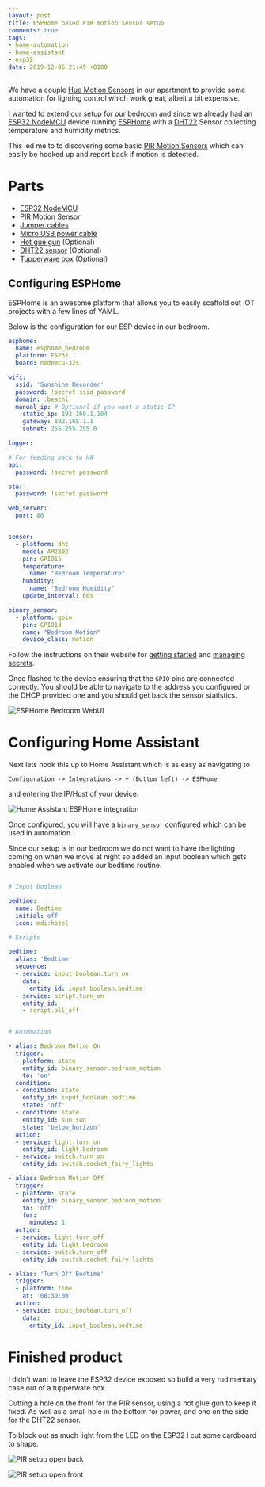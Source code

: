 ```yaml
---
layout: post
title: ESPHome based PIR motion sensor setup
comments: true
tags:
- home-automation
- home-assistant
- esp32
date: 2019-12-05 21:49 +0100
---
```

We have a couple [Hue Motion Sensors][0] in our apartment to provide some automation for lighting control which work great, albeit a bit expensive.

I wanted to extend our setup for our bedroom and since we already had an [ESP32 NodeMCU][1] device running [ESPHome][2] with a [DHT22][3] Sensor collecting temperature and humidity metrics.

This led me to to discovering some basic [PIR Motion Sensors][4] which can easily be hooked up and report back if motion is detected.

# Parts

- [ESP32 NodeMCU][1]
- [PIR Motion Sensor][4]
- [Jumper cables][5]
- [Micro USB power cable][8]
- [Hot gue gun][6] (Optional)
- [DHT22 sensor][3] (Optional)
- [Tupperware box][7] (Optional)

## Configuring ESPHome

ESPHome is an awesome platform that allows you to easily scaffold out IOT projects with a few lines of YAML.

Below is the configuration for our ESP device in our bedroom.

```yaml
esphome:
  name: esphome_bedroom
  platform: ESP32
  board: nodemcu-32s

wifi:
  ssid: 'Sunshine_Recorder'
  password: !secret ssid_password
  domain: .beachi
  manual_ip: # Optional if you want a static IP
    static_ip: 192.168.1.104
    gateway: 192.168.1.1
    subnet: 255.255.255.0

logger:

# For feeding back to HA
api:
  password: !secret password

ota:
  password: !secret password

web_server:
  port: 80


sensor:
  - platform: dht
    model: AM2302
    pin: GPIO15
    temperature:
      name: "Bedroom Temperature"
    humidity:
      name: "Bedroom Humidity"
    update_interval: 60s

binary_sensor:
  - platform: gpio
    pin: GPIO13
    name: "Bedroom Motion"
    device_class: motion

```

Follow the instructions on their website for [getting started][9] and [managing secrets][10].

Once flashed to the device ensuring that the `GPIO` pins are connected correctly. You should be able to navigate to the address you configured or the DHCP provided one and you should get back the sensor statistics.

![ESPHome Bedroom WebUI](/assets/img/posts/esphome-bedroom-sensor-pir.png)


# Configuring Home Assistant

Next lets hook this up to Home Assistant which is as easy as navigating to

```
Configuration -> Integrations -> + (Bottom left) -> ESPHome
```

and entering the IP/Host of your device.

![Home Assistant ESPHome integration](/assets/img/posts/ha-esphome-integration.png)

Once configured, you will have a `binary_sensor` configured which can be used in automation.

Since our setup is in our bedroom we do not want to have the lighting coming on when we move at night so added an input boolean which gets enabled when we activate our bedtime routine.


```yaml

# Input boolean

bedtime:
  name: Bedtime
  initial: off
  icon: mdi:hotel

# Scripts

bedtime:
  alias: 'Bedtime'
  sequence:
  - service: input_boolean.turn_on
    data:
      entity_id: input_boolean.bedtime
  - service: script.turn_on
    entity_id:
    - script.all_off


# Automation

- alias: Bedroom Motion On
  trigger:
  - platform: state
    entity_id: binary_sensor.bedroom_motion
    to: 'on'
  condition:
  - condition: state
    entity_id: input_boolean.bedtime
    state: 'off'
  - condition: state
    entity_id: sun.sun
    state: 'below_horizon'
  action:
  - service: light.turn_on
    entity_id: light.bedroom
  - service: switch.turn_on
    entity_id: switch.socket_fairy_lights

- alias: Bedroom Motion Off
  trigger:
  - platform: state
    entity_id: binary_sensor.bedroom_motion
    to: 'off'
    for:
      minutes: 1
  action:
  - service: light.turn_off
    entity_id: light.bedroom
  - service: switch.turn_off
    entity_id: switch.socket_fairy_lights

- alias: 'Turn Off Bedtime'
  trigger:
  - platform: time
    at: '08:30:00'
  action:
  - service: input_boolean.turn_off
    data:
      entity_id: input_boolean.bedtime
```

# Finished product

I didn't want to leave the ESP32 device exposed so build a very rudimentary case out of a tupperware box.

Cutting a hole on the front for the PIR sensor, using a hot glue gun to keep it fixed. As well as a small hole in the bottom for power, and one on the side for the DHT22 sensor.

To block out as much light from the LED on the ESP32 I cut some cardboard to shape.

![PIR setup open back](/assets/img/posts/pir-setup-open-back.jpg)

![PIR setup open front](/assets/img/posts/pir-setup-open-front.jpg)


[0]: https://www.amazon.de/exec/obidos/ASIN/B0748NCMNW/hexagon05-21/
[1]: https://www.amazon.de/exec/obidos/ASIN/B071P98VTG/hexagon05-21/
[2]: https://esphome.io/
[3]: https://www.amazon.de/exec/obidos/ASIN/B01DB8JH4M/hexagon05-21/
[4]: https://www.amazon.de/exec/obidos/ASIN/B07V9GFHFW/hexagon05-21/
[5]: https://www.amazon.de/exec/obidos/ASIN/B074P726ZR/hexagon05-21/
[6]: https://www.amazon.de/exec/obidos/ASIN/B06VWT71FG/hexagon05-21/
[7]: https://www.amazon.de/exec/obidos/ASIN/B0000AN4CI/hexagon05-21/
[8]: https://www.amazon.de/exec/obidos/ASIN/B07232M876/hexagon05-21/
[9]: https://esphome.io/guides/getting_started_command_line.html
[10]: https://esphome.io/guides/faq.html?highlight=secrets